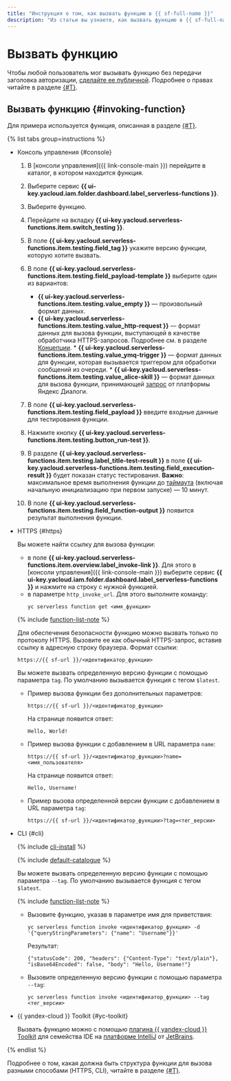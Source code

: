 ```yaml
---
title: "Инструкция о том, как вызвать функцию в {{ sf-full-name }}"
description: "Из статьи вы узнаете, как вызвать функцию в {{ sf-full-name }}."
---
```


# Вызвать функцию

Чтобы любой пользователь мог вызывать функцию без передачи заголовка авторизации, [сделайте ее публичной](./function-public.md). Подробнее о правах читайте в разделе [{#T}](../../security/index.md).

## Вызвать функцию {#invoking-function}

Для примера используется функция, описанная в разделе [{#T}](../function/version-manage.md).

{% list tabs group=instructions %}

- Консоль управления {#console}
    
    1. В [консоли управления]({{ link-console-main }}) перейдите в каталог, в котором находится функция.

    1. Выберите сервис **{{ ui-key.yacloud.iam.folder.dashboard.label_serverless-functions }}**.

    1. Выберите функцию.

    1. Перейдите на вкладку **{{ ui-key.yacloud.serverless-functions.item.switch_testing }}**.

    1. В поле **{{ ui-key.yacloud.serverless-functions.item.testing.field_tag }}** укажите версию функции, которую хотите вызвать.

    1. В поле **{{ ui-key.yacloud.serverless-functions.item.testing.field_payload-template }}** выберите один из вариантов:

        * **{{ ui-key.yacloud.serverless-functions.item.testing.value_empty }}** — произвольный формат данных.
        * **{{ ui-key.yacloud.serverless-functions.item.testing.value_http-request }}** — формат данных для вызова функции, выступающей в качестве обработчика HTTPS-запросов. Подробнее см. в разделе [Концепции](../../concepts/function-invoke.md).
                * **{{ ui-key.yacloud.serverless-functions.item.testing.value_ymq-trigger }}** — формат данных для функции, которая вызывается триггером для обработки сообщений из очереди.
                * **{{ ui-key.yacloud.serverless-functions.item.testing.value_alice-skill }}** — формат данных для вызова функции, принимающей [запрос](https://yandex.ru/dev/dialogs/alice/doc/request.html) от платформы Яндекс Диалоги.

    1. В поле **{{ ui-key.yacloud.serverless-functions.item.testing.field_payload }}** введите входные данные для тестирования функции.

    1. Нажмите кнопку **{{ ui-key.yacloud.serverless-functions.item.testing.button_run-test }}**.

    1. В разделе **{{ ui-key.yacloud.serverless-functions.item.testing.label_title-test-result }}** в поле **{{ ui-key.yacloud.serverless-functions.item.testing.field_execution-result }}** будет показан статус тестирования. **Важно**: максимальное время выполнения функции до [таймаута](../../operations/function/version-manage.md) (включая начальную инициализацию при первом запуске) — 10 минут.

    1. В поле **{{ ui-key.yacloud.serverless-functions.item.testing.field_function-output }}** появится результат выполнения функции.

- HTTPS {#https}

    Вы можете найти ссылку для вызова функции:
    * в поле **{{ ui-key.yacloud.serverless-functions.item.overview.label_invoke-link }}**. Для этого в [консоли управления]({{ link-console-main }}) выберите сервис **{{ ui-key.yacloud.iam.folder.dashboard.label_serverless-functions }}** и нажмите на строку с нужной функцией.
    * в параметре `http_invoke_url`. Для этого выполните команду:
        ```
        yc serverless function get <имя_функции>
        ```

    {% include [function-list-note](../../../_includes/functions/function-list-note.md) %}

    Для обеспечения безопасности функцию можно вызвать только по протоколу HTTPS. Вызовите ее как обычный HTTPS-запрос, вставив ссылку в адресную строку браузера. Формат ссылки:

    ```
    https://{{ sf-url }}/<идентификатор_функции>
    ```
    
    Вы можете вызвать определенную версию функции с помощью параметра `tag`. По умолчанию вызывается функция с тегом `$latest`.

    * Пример вызова функции без дополнительных параметров:

        ```
        https://{{ sf-url }}/<идентификатор_функции>
        ```

        На странице появится ответ:

        ```
        Hello, World!
        ```

    * Пример вызова функции с добавлением в URL параметра `name`:

        ```
        https://{{ sf-url }}/<идентификатор_функции>?name=<имя_пользователя>
        ```

        На странице появится ответ:

        ```
        Hello, Username!
        ```
    * Пример вызова определенной версии функции с добавлением в URL параметра `tag`:
      
        ```
        https://{{ sf-url }}/<идентификатор_функции>?tag=<тег_версии>
        ```
            
- CLI {#cli}

    {% include [cli-install](../../../_includes/cli-install.md) %}

    {% include [default-catalogue](../../../_includes/default-catalogue.md) %}

    Вы можете вызвать определенную версию функции с помощью параметра `--tag`. По умолчанию вызывается функция с тегом `$latest`.

    {% include [function-list-note](../../../_includes/functions/function-list-note.md) %}

    * Вызовите функцию, указав в параметре имя для приветствия:

        ```
        yc serverless function invoke <идентификатор_функции> -d '{"queryStringParameters": {"name": "Username"}}'
        ```

        Результат:

        ```    
        {"statusCode": 200, "headers": {"Content-Type": "text/plain"}, "isBase64Encoded": false, "body": "Hello, Username!"}
        ```
    * Вызовите определенную версию функции с помощью параметра `--tag`:
    
        ```
        yc serverless function invoke <идентификатор_функции> --tag <тег_версии>
        ```


- {{ yandex-cloud }} Toolkit {#yc-toolkit}

    Вызвать функцию можно с помощью [плагина {{ yandex-cloud }} Toolkit](https://github.com/yandex-cloud/ide-plugin-jetbrains) для семейства IDE на [платформе IntelliJ](https://www.jetbrains.com/ru-ru/opensource/idea/) от [JetBrains](https://www.jetbrains.com/).


{% endlist %}

Подробнее о том, какая должна быть структура функции для вызова разными способами (HTTPS, CLI), читайте в разделе [{#T}](../../concepts/function-invoke.md).